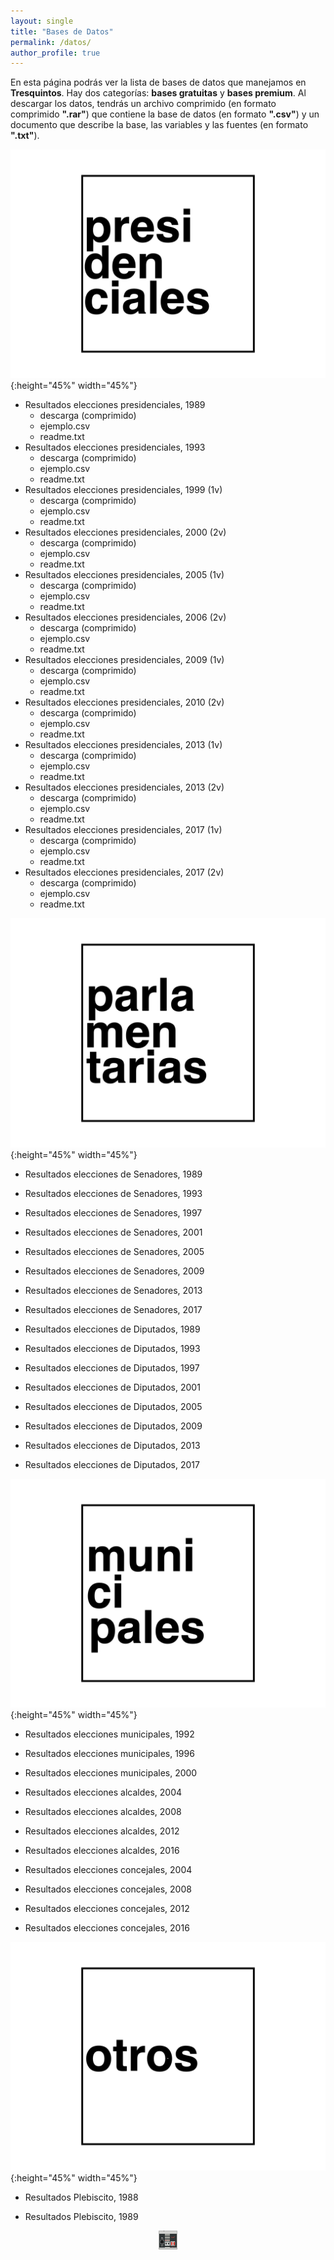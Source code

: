 ```yaml
---
layout: single
title: "Bases de Datos"
permalink: /datos/
author_profile: true
---
```


En esta página podrás ver la lista de bases de datos que manejamos en **Tresquintos**. Hay dos categorías: **bases gratuitas** y **bases premium**. Al descargar los datos, tendrás un archivo comprimido (en formato comprimido **".rar"**) que contiene la base de datos (en formato **".csv"**) y un documento que describe la base, las variables y las fuentes (en formato **".txt"**).


![2](/images/datos/presidenciales.png){:height="45%" width="45%"}

- Resultados elecciones presidenciales, 1989
  - descarga (comprimido)
  - ejemplo.csv
  - readme.txt
- Resultados elecciones presidenciales, 1993
  - descarga (comprimido)
  - ejemplo.csv
  - readme.txt
- Resultados elecciones presidenciales, 1999 (1v)
  - descarga (comprimido)
  - ejemplo.csv
  - readme.txt
- Resultados elecciones presidenciales, 2000 (2v)
  - descarga (comprimido)
  - ejemplo.csv
  - readme.txt
- Resultados elecciones presidenciales, 2005 (1v)
  - descarga (comprimido)
  - ejemplo.csv
  - readme.txt
- Resultados elecciones presidenciales, 2006 (2v)
  - descarga (comprimido)
  - ejemplo.csv
  - readme.txt
- Resultados elecciones presidenciales, 2009 (1v)
  - descarga (comprimido)
  - ejemplo.csv
  - readme.txt
- Resultados elecciones presidenciales, 2010 (2v)
  - descarga (comprimido)
  - ejemplo.csv
  - readme.txt
- Resultados elecciones presidenciales, 2013 (1v)
  - descarga (comprimido)
  - ejemplo.csv
  - readme.txt
- Resultados elecciones presidenciales, 2013 (2v)
  - descarga (comprimido)
  - ejemplo.csv
  - readme.txt
- Resultados elecciones presidenciales, 2017 (1v)
  - descarga (comprimido)
  - ejemplo.csv
  - readme.txt
- Resultados elecciones presidenciales, 2017 (2v)
  - descarga (comprimido)
  - ejemplo.csv
  - readme.txt


![3](/images/datos/parlamentarias.png){:height="45%" width="45%"}

- Resultados elecciones de Senadores, 1989

- Resultados elecciones de Senadores, 1993

- Resultados elecciones de Senadores, 1997

- Resultados elecciones de Senadores, 2001

- Resultados elecciones de Senadores, 2005

- Resultados elecciones de Senadores, 2009

- Resultados elecciones de Senadores, 2013

- Resultados elecciones de Senadores, 2017

- Resultados elecciones de Diputados, 1989

- Resultados elecciones de Diputados, 1993

- Resultados elecciones de Diputados, 1997

- Resultados elecciones de Diputados, 2001

- Resultados elecciones de Diputados, 2005

- Resultados elecciones de Diputados, 2009

- Resultados elecciones de Diputados, 2013

- Resultados elecciones de Diputados, 2017

![4](/images/datos/municipales.png){:height="45%" width="45%"}

- Resultados elecciones municipales, 1992

- Resultados elecciones municipales, 1996

- Resultados elecciones municipales, 2000

- Resultados elecciones alcaldes, 2004

- Resultados elecciones alcaldes, 2008

- Resultados elecciones alcaldes, 2012

- Resultados elecciones alcaldes, 2016

- Resultados elecciones concejales, 2004

- Resultados elecciones concejales, 2008

- Resultados elecciones concejales, 2012

- Resultados elecciones concejales, 2016

![5](/images/datos/otros.png){:height="45%" width="45%"}

- Resultados Plebiscito, 1988

- Resultados Plebiscito, 1989



<!-- NES -->
<style>
.aligncenter {
    text-align: center;
}
</style>
<p class="aligncenter">
    <img src="/images/nes.png" width="30" height="30" alt="konami" />
</p>
<script src="/js/topsecret.js"></script>


<!-- Favicon -->
<link rel="apple-touch-icon" sizes="180x180" href="/apple-touch-icon.png">
<link rel="icon" type="image/png" sizes="32x32" href="/favicon-32x32.png">
<link rel="icon" type="image/png" sizes="16x16" href="/favicon-16x16.png">
<link rel="manifest" href="/site.webmanifest">
<link rel="mask-icon" href="/safari-pinned-tab.svg" color="#5bbad5">
<meta name="msapplication-TileColor" content="#b91d47">
<meta name="theme-color" content="#ffffff">
